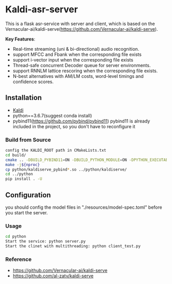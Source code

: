 # Kaldi-asr-server
This is a flask asr-service with server and client, which is based on the Vernacular-ai/kaldi-serve(https://github.com/Vernacular-ai/kaldi-serve).

**Key Features**:
- Real-time streaming (uni & bi-directional) audio recognition.
- support MFCC and Fbank when the corresponding file exists
- support i-vector input when the corresponding file exists
- Thread-safe concurrent Decoder queue for server environments.
- support RNNLM lattice rescoring when the corresponding file exists.
- N-best alternatives with AM/LM costs, word-level timings and confidence scores.

## Installation
* [Kaldi](https://kaldi-asr.org/)
* python==3.6.7(suggest conda install)
* pybind11(https://github.com/pybind/pybind11)
  pybind11 is already included in the project, so you don't have to reconfigure it

### Build from Source
```bash
config the KALDI_ROOT path in CMakeLists.txt
cd build/
cmake .. -DBUILD_PYBIND11=ON -DBUILD_PYTHON_MODULE=ON -DPYTHON_EXECUTABLE=${which python}
make -j${nproc}
cp python/kaldiserve_pybind*.so ../python/kaldiserve/
cd ../python
pip install . -U
```
## Configuration

you should config the model files in "./resources/model-spec.toml" before you start the server. 

### Usage
```bash
cd python
Start the service: python server.py
Start the clinet with multithreading: python client_test.py

```
### Reference
- https://github.com/Vernacular-ai/kaldi-serve
- https://github.com/al-zatv/kaldi-serve

